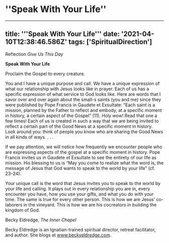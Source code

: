 # ''Speak With Your Life''
---
title: '''Speak With Your Life'''
date: '2021-04-10T12:38:46.586Z'
tags: ['SpiritualDirection']
---

<!-- Exported from TiddlyWiki at 19:18, 22nd October 2022 -->


Reflection
*Give Us This Day*

**Speak With Your Life**

Proclaim the Gospel to every creature.

You and I have a unique purpose and call. We have a unique expression of what our relationship with Jesus looks like in prayer. Each of us has a specific expression of what service to God looks like. Here are words that I savor over and over again about the small-s saints (you and me) since they were published by Pope Francis in Gaudete et Exsultate: “Each saint is a mission, planned by the Father to reflect and embody, at a specific moment in history, a certain aspect of the Gospel” (11). Holy wow! Read that one a few times! Each of us is created in such a way that we are being invited to reflect a certain part of the Good News at a specific moment in history. Look around you: think of people you know who are sharing the Good News in all kinds of ways. . . .

If we pay attention, we will notice how frequently we encounter people who are expressing aspects of the gospel at a specific moment in history. Pope Francis invites us in Gaudete et Exsultate to see the entirety of our life as mission. His blessing to us is “May you come to realize what the word is, the message of Jesus that God wants to speak to the world by your life” (cf. 23–24).

Your unique call is the word that Jesus invites you to speak to the world by your life and calling. It plays out in every relationship you are in, every encounter you have, how you use your gifts, and what you do with your time. The same is true for every other person. This is how we are Jesus’ co-laborers in the vineyard. This is how we are his cocreators in building the kingdom of God.

Becky Eldredge, *The Inner Chapel*

Becky Eldredge is an Ignatian-trained spiritual director, retreat facilitator, and author. She blogs at www.beckyeldredge.com.
